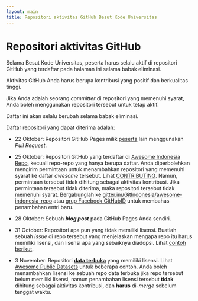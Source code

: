 ```yaml
---
layout: main
title: Repositori aktivitas GitHub Besut Kode Universitas
---
```


# Repositori aktivitas GitHub

Selama Besut Kode Universitas, peserta harus selalu aktif di repositori
GitHub yang terdaftar pada halaman ini selama babak eliminasi.

Aktivitas GitHub Anda harus berupa kontribusi yang positif dan berkualitas tinggi.

Jika Anda adalah seorang *committer* di repositori yang memenuhi syarat, Anda boleh menggunakan repositori tersebut untuk tetap aktif.

Daftar ini akan selalu berubah selama babak eliminasi.

Daftar repositori yang dapat diterima adalah:

-  22 Oktober: Repositori GitHub Pages milik
   [peserta](https://besutkode.github.io/peserta-universitas.html)
   lain menggunakan *Pull Request*.

-  25 Oktober: Repositori GitHub yang terdaftar di
   [Awesome Indonesia Repo](https://github.com/GitIndonesia/awesome-indonesia-repo), kecuali repo-repo yang hanya berupa daftar.
   Anda diperbolehkan mengirim permintaan untuk menambahkan repositori yang memenuhi syarat ke daftar *awesome* tersebut.
   Lihat [CONTRIBUTING](https://github.com/GitIndonesia/awesome-indonesia-repo/blob/master/CONTRIBUTING.md). Namun, permintaan tersebut tidak dihitung sebagai aktivitas kontribusi.  Jika permintaan tersebut tidak diterima, maka repositori tersebut tidak memenuhi syarat.  Bergabunglah ke
   [gitter.im/GitIndonesia/awesome-indonesia-repo](https://gitter.im/GitIndonesia/awesome-indonesia-repo)
   atau [grup Facebook GitHubID](https://www.facebook.com/groups/GitHubID/) untuk membahas penambahan entri baru.

-  28 Oktober: Sebuah ***blog post*** pada GitHub Pages Anda sendiri.

-  31 October: Repositori apa pun yang tidak memiliki lisensi. Buatlah sebuah *issue* di repo tersebut yang menjelaskan mengapa repo itu harus memiliki lisensi, dan lisensi apa yang sebaiknya diadopsi. Lihat [contoh berikut](https://github.com/endymuhardin/buku-git/issues/5).

-  3 November: Repositori [**data terbuka**](https://id.wikipedia.org/wiki/Data_terbuka) yang memiliki lisensi. Lihat 
[Awesome Public Datasets](http://awesomelists.top/#/repos/caesar0301/awesome-public-datasets) untuk beberapa contoh. Anda boleh menambahkan lisensi ke sebuah repo data terbuka jika repo tersebut belum memiliki lisensi, namun penambahan lisensi tersebut **tidak** dihitung sebagai aktivitas kontribusi, dan **harus** di-*merge* sebelum tenggat waktu.
